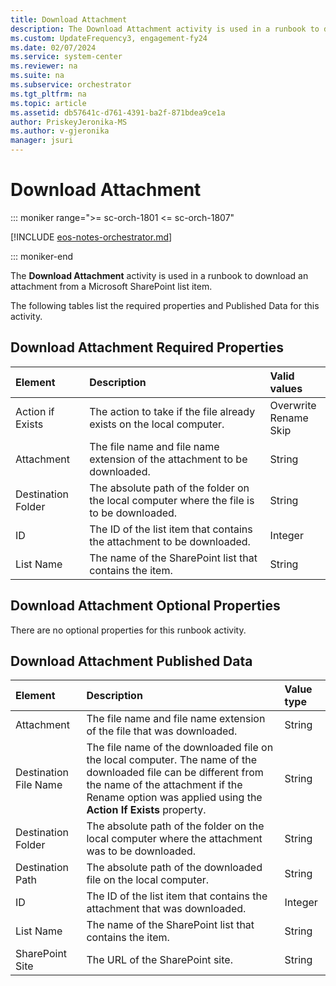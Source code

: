 ```yaml
---
title: Download Attachment
description: The Download Attachment activity is used in a runbook to download an attachment from a Microsoft SharePoint list item.
ms.custom: UpdateFrequency3, engagement-fy24
ms.date: 02/07/2024
ms.service: system-center
ms.reviewer: na
ms.suite: na
ms.subservice: orchestrator
ms.tgt_pltfrm: na
ms.topic: article
ms.assetid: db57641c-d761-4391-ba2f-871bdea9ce1a
author: PriskeyJeronika-MS
ms.author: v-gjeronika
manager: jsuri
---
```


# Download Attachment

::: moniker range=">= sc-orch-1801 <= sc-orch-1807"

[!INCLUDE [eos-notes-orchestrator.md](../includes/eos-notes-orchestrator.md)]

::: moniker-end

The **Download Attachment** activity is used in a runbook to download an attachment from a Microsoft SharePoint list item.

The following tables list the required properties and Published Data for this activity.

## Download Attachment Required Properties

| **Element**   | **Description**   | **Valid values**   |
|:---|:---|:---|
| Action if Exists   | The action to take if the file already exists on the local computer.   | Overwrite<br>Rename<br>Skip |
| Attachment   | The file name and file name extension of the attachment to be downloaded.   | String   |
| Destination Folder | The absolute path of the folder on the local computer where the file is to be downloaded. | String   |
| ID   | The ID of the list item that contains the attachment to be downloaded.   | Integer   |
| List Name   | The name of the SharePoint list that contains the item.   | String   |

## Download Attachment Optional Properties

There are no optional properties for this runbook activity.

## Download Attachment Published Data

| **Element**   | **Description**   | **Value type** |
|:---|:---|:---|
| Attachment   | The file name and file name extension of the file that was downloaded.   | String   |
| Destination File Name | The file name of the downloaded file on the local computer. The name of the downloaded file can be different from the name of the attachment if the Rename option was applied using the **Action If Exists** property. | String   |
| Destination Folder   | The absolute path of the folder on the local computer where the attachment was to be downloaded.   | String   |
| Destination Path   | The absolute path of the downloaded file on the local computer.   | String   |
| ID   | The ID of the list item that contains the attachment that was downloaded.   | Integer   |
| List Name   | The name of the SharePoint list that contains the item.   | String   |
| SharePoint Site   | The URL of the SharePoint site.   | String   |
